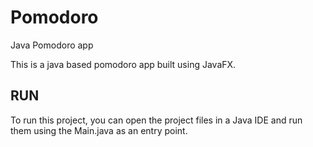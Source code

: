 # Pomodoro
Java Pomodoro app

This is a java based pomodoro app built using JavaFX.

## RUN
To run this project, you can open the project files in a Java IDE and run them using the Main.java as an entry point. 
